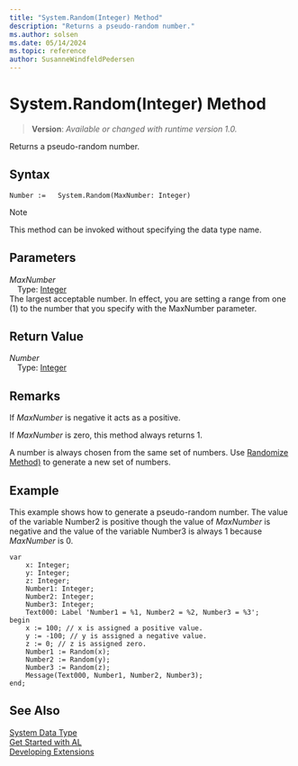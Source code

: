 ```yaml
---
title: "System.Random(Integer) Method"
description: "Returns a pseudo-random number."
ms.author: solsen
ms.date: 05/14/2024
ms.topic: reference
author: SusanneWindfeldPedersen
---
```

[//]: # (START>DO_NOT_EDIT)
[//]: # (IMPORTANT:Do not edit any of the content between here and the END>DO_NOT_EDIT.)
[//]: # (Any modifications should be made in the .xml files in the ModernDev repo.)
# System.Random(Integer) Method
> **Version**: _Available or changed with runtime version 1.0._

Returns a pseudo-random number.


## Syntax
```AL
Number :=   System.Random(MaxNumber: Integer)
```
> [!NOTE]
> This method can be invoked without specifying the data type name.
## Parameters
*MaxNumber*  
&emsp;Type: [Integer](../integer/integer-data-type.md)  
The largest acceptable number. In effect, you are setting a range from one (1) to the number that you specify with the MaxNumber parameter.  


## Return Value
*Number*  
&emsp;Type: [Integer](../integer/integer-data-type.md)  



[//]: # (IMPORTANT: END>DO_NOT_EDIT)

## Remarks

If *MaxNumber* is negative it acts as a positive.  
  
If *MaxNumber* is zero, this method always returns 1.  
  
A number is always chosen from the same set of numbers. Use [Randomize Method)](../system/system-randomize-method.md) to generate a new set of numbers.  
  
## Example

This example shows how to generate a pseudo-random number. The value of the variable Number2 is positive though the value of *MaxNumber* is negative and the value of the variable Number3 is always 1 because *MaxNumber* is 0.  
  
```al
var
    x: Integer;
    y: Integer;
    z: Integer;
    Number1: Integer;
    Number2: Integer;
    Number3: Integer;
    Text000: Label 'Number1 = %1, Number2 = %2, Number3 = %3';
begin
    x := 100; // x is assigned a positive value.  
    y := -100; // y is assigned a negative value.  
    z := 0; // z is assigned zero.  
    Number1 := Random(x);  
    Number2 := Random(y);  
    Number3 := Random(z);  
    Message(Text000, Number1, Number2, Number3);  
end;
```  

## See Also

[System Data Type](system-data-type.md)  
[Get Started with AL](../../devenv-get-started.md)  
[Developing Extensions](../../devenv-dev-overview.md)